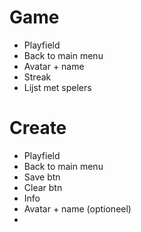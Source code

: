 # Game
    
- Playfield
- Back to main menu
- Avatar + name
- Streak
- Lijst met spelers




# Create
- Playfield
- Back to main menu
- Save btn
- Clear btn
- Info
- Avatar + name (optioneel)
- 

